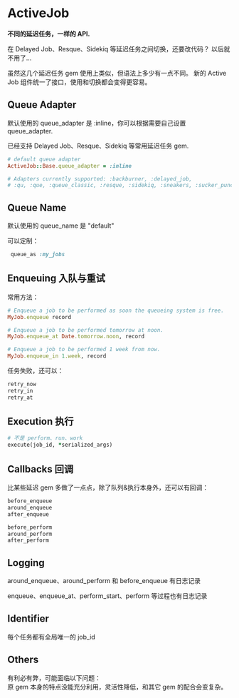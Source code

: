 # ActiveJob

**不同的延迟任务，一样的 API.**

在 Delayed Job、Resque、Sidekiq 等延迟任务之间切换，还要改代码？
以后就不用了...

虽然这几个延迟任务 gem 使用上类似，但语法上多少有一点不同。
新的 Active Job 组件统一了接口，使用和切换都会变得更容易。

## Queue Adapter

默认使用的 queue_adapter 是 :inline，你可以根据需要自己设置 queue_adapter.

已经支持 Delayed Job、Resque、Sidekiq 等常用延迟任务 gem.

```ruby
# default queue adapter
ActiveJob::Base.queue_adapter = :inline

# Adapters currently supported: :backburner, :delayed_job,
# :qu, :que, :queue_classic, :resque, :sidekiq, :sneakers, :sucker_punch
```

## Queue Name

默认使用的 queue_name 是 "default"

可以定制：

```ruby
 queue_as :my_jobs
```

## Enqueuing 入队与重试

常用方法：

```ruby
# Enqueue a job to be performed as soon the queueing system is free.
MyJob.enqueue record

# Enqueue a job to be performed tomorrow at noon.
MyJob.enqueue_at Date.tomorrow.noon, record

# Enqueue a job to be performed 1 week from now.
MyJob.enqueue_in 1.week, record
```

任务失败，还可以：

```ruby
retry_now
retry_in
retry_at
```

## Execution 执行

```ruby
# 不是 perform、run、work
execute(job_id, *serialized_args)
```

## Callbacks 回调

比某些延迟 gem 多做了一点点，除了队列&执行本身外，还可以有回调：

```ruby
before_enqueue
around_enqueue
after_enqueue

before_perform
around_perform
after_perform
```

## Logging

around_enqueue、around_perform 和 before_enqueue 有日志记录

enqueue、enqueue_at、perform_start、perform 等过程也有日志记录

## Identifier

每个任务都有全局唯一的 job_id

## Others

有利必有弊，可能面临以下问题：  
原 gem 本身的特点没能充分利用，灵活性降低，和其它 gem 的配合会变复杂。

